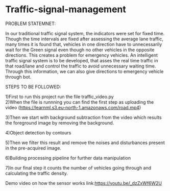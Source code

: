 # Traffic-signal-management

PROBLEM STATEMNET:

 In our traditional traffic signal system, the indicators were set for fixed time. Though the time intervals are fixed after assessing the average lane traffic, many times it is found that, vehicles in one direction have to unnecessarily wait for the Green signal even though no other vehicles in the opposite directions. This creates a problem for emergency vehicles. An intelligent traffic signal system is to be developed, that asses the real time traffic in that road/lane and control the traffic to avoid unnecessary waiting time. Through this information, we can also give directions to emergency vehicle through bot.

STEPS TO BE FOLLOWED:

1)First to run this project run the file traffic_video.py</br>
2)When the file is runnning you can find the first step as uploading the video (https://learnml.s3.eu-north-1.amazonaws.com/road.mp4)</br>

3)Then we start with background subtraction from the video which results the foreground image by removing the background.</br>

4)Object detection by contours</br>

5)Then we filter this result and remove the noises and disturbances present in the pre-acquired image.</br>

6)Building processing pipeline for further data manipulation</br>

7)In our final step it counts the number of vehicles going through and calculating the traffic density.</br>

Demo video on how the sensor works
link:https://youtu.be/_dzZxWf6W2U
